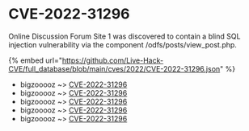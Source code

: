 # CVE-2022-31296

Online Discussion Forum Site 1 was discovered to contain a blind SQL injection vulnerability via the component /odfs/posts/view_post.php.

{% embed url="https://github.com/Live-Hack-CVE/full_database/blob/main/cves/2022/CVE-2022-31296.json" %}


* bigzooooz ~> [CVE-2022-31296](https://www.alice-snow.ru/2022/database/cve-2022-31296/cve-2022-31296-bigzooooz)
* bigzooooz ~> [CVE-2022-31296](https://www.alice-snow.ru/2022/database/cve-2022-31296/cve-2022-31296-bigzooooz)
* bigzooooz ~> [CVE-2022-31296](https://www.alice-snow.ru/2022/database/cve-2022-31296/cve-2022-31296-bigzooooz)
* bigzooooz ~> [CVE-2022-31296](https://www.alice-snow.ru/2022/database/cve-2022-31296/cve-2022-31296-bigzooooz)
* bigzooooz ~> [CVE-2022-31296](https://www.alice-snow.ru/2022/database/cve-2022-31296/cve-2022-31296-bigzooooz)